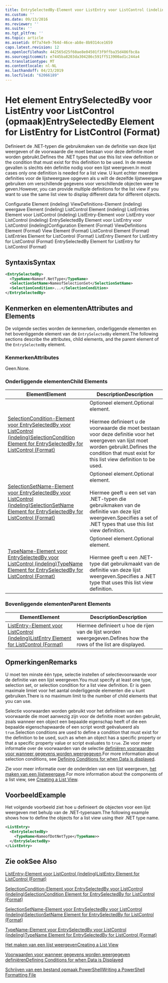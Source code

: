 ```yaml
---
title: EntrySelectedBy-Element voor ListEntry voor ListControl (indeling) | Microsoft Docs
ms.custom: ''
ms.date: 09/13/2016
ms.reviewer: ''
ms.suite: ''
ms.tgt_pltfrm: ''
ms.topic: article
ms.assetid: 0f7a74e9-764d-46ce-ab8e-8b9314ce1659
caps.latest.revision: 12
ms.openlocfilehash: 442565d25f60ae8e04501f3f9ffba35d486fbc8a
ms.sourcegitcommit: e7445ba8203da304286c591ff513900ad1c244a4
ms.translationtype: MT
ms.contentlocale: nl-NL
ms.lasthandoff: 04/23/2019
ms.locfileid: "62066189"
---
```

# <a name="entryselectedby-element-for-listentry-for-listcontrol-format"></a><span data-ttu-id="9b69b-102">Het element EntrySelectedBy voor ListEntry voor ListControl (opmaak)</span><span class="sxs-lookup"><span data-stu-id="9b69b-102">EntrySelectedBy Element for ListEntry for ListControl (Format)</span></span>

<span data-ttu-id="9b69b-103">Definieert de .NET-typen die gebruikmaken van de definitie van deze lijst weergeven of de voorwaarde die moet bestaan voor deze definitie moet worden gebruikt.</span><span class="sxs-lookup"><span data-stu-id="9b69b-103">Defines the .NET types that use this list view definition or the condition that must exist for this definition to be used.</span></span> <span data-ttu-id="9b69b-104">In de meeste gevallen is slechts één definitie nodig voor een lijst weergeven.</span><span class="sxs-lookup"><span data-stu-id="9b69b-104">In most cases only one definition is needed for a list view.</span></span> <span data-ttu-id="9b69b-105">U kunt echter meerdere definities voor de lijstweergave opgeven als u wilt de dezelfde lijstweergave gebruiken om verschillende gegevens voor verschillende objecten weer te geven.</span><span class="sxs-lookup"><span data-stu-id="9b69b-105">However, you can provide multiple definitions for the list view if you want to use the same list view to display different data for different objects.</span></span>

<span data-ttu-id="9b69b-106">Configuratie Element (indeling) ViewDefinitions-Element (indeling) weergave Element (indeling) ListControl Element (indeling) ListEntries Element voor ListControl (indeling) ListEntry-Element voor ListEntry voor ListControl (indeling) EntrySelectedBy Element voor ListEntry voor ListControl (indeling)</span><span class="sxs-lookup"><span data-stu-id="9b69b-106">Configuration Element (Format) ViewDefinitions Element (Format) View Element (Format) ListControl Element (Format) ListEntries Element for ListControl (Format) ListEntry Element for ListEntry for ListControl (Format) EntrySelectedBy Element for ListEntry for ListControl (Format)</span></span>

## <a name="syntax"></a><span data-ttu-id="9b69b-107">Syntaxis</span><span class="sxs-lookup"><span data-stu-id="9b69b-107">Syntax</span></span>

```xml
<EntrySelectedBy>
  <TypeName>Nameof.NetType</TypeName>
  <SelectionSetName>NameofSelectionSet</SelectionSetName>
  <SelectionCondition>...</SelectionCondition>
</EntrySelectedBy>
```

## <a name="attributes-and-elements"></a><span data-ttu-id="9b69b-108">Kenmerken en elementen</span><span class="sxs-lookup"><span data-stu-id="9b69b-108">Attributes and Elements</span></span>

<span data-ttu-id="9b69b-109">De volgende secties worden de kenmerken, onderliggende elementen en het bovenliggende element van de `EntrySelectedBy` element.</span><span class="sxs-lookup"><span data-stu-id="9b69b-109">The following sections describe the attributes, child elements, and the parent element of the `EntrySelectedBy` element.</span></span>

### <a name="attributes"></a><span data-ttu-id="9b69b-110">Kenmerken</span><span class="sxs-lookup"><span data-stu-id="9b69b-110">Attributes</span></span>

<span data-ttu-id="9b69b-111">Geen.</span><span class="sxs-lookup"><span data-stu-id="9b69b-111">None.</span></span>

### <a name="child-elements"></a><span data-ttu-id="9b69b-112">Onderliggende elementen</span><span class="sxs-lookup"><span data-stu-id="9b69b-112">Child Elements</span></span>

|<span data-ttu-id="9b69b-113">Element</span><span class="sxs-lookup"><span data-stu-id="9b69b-113">Element</span></span>|<span data-ttu-id="9b69b-114">Description</span><span class="sxs-lookup"><span data-stu-id="9b69b-114">Description</span></span>|
|-------------|-----------------|
|[<span data-ttu-id="9b69b-115">SelectionCondition-Element voor EntrySelectedBy voor ListControl (indeling)</span><span class="sxs-lookup"><span data-stu-id="9b69b-115">SelectionCondition Element for EntrySelectedBy for ListControl  (Format)</span></span>](./selectioncondition-element-for-entryselectedby-for-listcontrol-format.md)|<span data-ttu-id="9b69b-116">Optioneel element.</span><span class="sxs-lookup"><span data-stu-id="9b69b-116">Optional element.</span></span><br /><br /> <span data-ttu-id="9b69b-117">Hiermee definieert u de voorwaarde die moet bestaan voor deze definitie voor het weergeven van lijst moet worden gebruikt.</span><span class="sxs-lookup"><span data-stu-id="9b69b-117">Defines the condition that must exist for this list view definition to be used.</span></span>|
|[<span data-ttu-id="9b69b-118">SelectionSetName-Element voor EntrySelectedBy voor ListControl (indeling)</span><span class="sxs-lookup"><span data-stu-id="9b69b-118">SelectionSetName Element for EntrySelectedBy for ListControl (Format)</span></span>](./selectionsetname-element-for-entryselectedby-for-listcontrol-format.md)|<span data-ttu-id="9b69b-119">Optioneel element.</span><span class="sxs-lookup"><span data-stu-id="9b69b-119">Optional element.</span></span><br /><br /> <span data-ttu-id="9b69b-120">Hiermee geeft u een set van .NET-typen die gebruikmaken van de definitie van deze lijst weergeven.</span><span class="sxs-lookup"><span data-stu-id="9b69b-120">Specifies a set of .NET types that use this list view definition.</span></span>|
|[<span data-ttu-id="9b69b-121">TypeName-Element voor EntrySelectedBy voor ListControl (indeling)</span><span class="sxs-lookup"><span data-stu-id="9b69b-121">TypeName Element for EntrySelectedBy for ListControl (Format)</span></span>](./typename-element-for-entryselectedby-for-listcontrol-format.md)|<span data-ttu-id="9b69b-122">Optioneel element.</span><span class="sxs-lookup"><span data-stu-id="9b69b-122">Optional element.</span></span><br /><br /> <span data-ttu-id="9b69b-123">Hiermee geeft u een .NET-type dat gebruikmaakt van de definitie van deze lijst weergeven.</span><span class="sxs-lookup"><span data-stu-id="9b69b-123">Specifies a .NET type that uses this list view definition.</span></span>|

### <a name="parent-elements"></a><span data-ttu-id="9b69b-124">Bovenliggende elementen</span><span class="sxs-lookup"><span data-stu-id="9b69b-124">Parent Elements</span></span>

|<span data-ttu-id="9b69b-125">Element</span><span class="sxs-lookup"><span data-stu-id="9b69b-125">Element</span></span>|<span data-ttu-id="9b69b-126">Description</span><span class="sxs-lookup"><span data-stu-id="9b69b-126">Description</span></span>|
|-------------|-----------------|
|[<span data-ttu-id="9b69b-127">ListEntry-Element voor ListControl (indeling)</span><span class="sxs-lookup"><span data-stu-id="9b69b-127">ListEntry Element for ListControl (Format)</span></span>](./listentry-element-for-listcontrol-format.md)|<span data-ttu-id="9b69b-128">Hiermee definieert u hoe de rijen van de lijst worden weergegeven.</span><span class="sxs-lookup"><span data-stu-id="9b69b-128">Defines how the rows of the list are displayed.</span></span>|

## <a name="remarks"></a><span data-ttu-id="9b69b-129">Opmerkingen</span><span class="sxs-lookup"><span data-stu-id="9b69b-129">Remarks</span></span>

<span data-ttu-id="9b69b-130">U moet ten minste één type, selectie instellen of selectievoorwaarde voor de definitie van een lijst weergeven.</span><span class="sxs-lookup"><span data-stu-id="9b69b-130">You must specify at least one type, selection set, or selection condition for a list view definition.</span></span> <span data-ttu-id="9b69b-131">Er is geen maximale limiet voor het aantal onderliggende elementen die u kunt gebruiken.</span><span class="sxs-lookup"><span data-stu-id="9b69b-131">There is no maximum limit to the number of child elements that you can use.</span></span>

<span data-ttu-id="9b69b-132">Selectie voorwaarden worden gebruikt voor het definiëren van een voorwaarde die moet aanwezig zijn voor de definitie moet worden gebruikt, zoals wanneer een object een bepaalde eigenschap heeft of die een bepaalde eigenschapwaarde of een script wordt geëvalueerd als `true`.</span><span class="sxs-lookup"><span data-stu-id="9b69b-132">Selection conditions are used to define a condition that must exist for the definition to be used, such as when an object has a specific property or that a specific property value or script evaluates to `true`.</span></span> <span data-ttu-id="9b69b-133">Zie voor meer informatie over de voorwaarden van de selectie [definiëren voorwaarden voor wanneer gegevens worden weergegeven](./defining-conditions-for-displaying-data.md).</span><span class="sxs-lookup"><span data-stu-id="9b69b-133">For more information about selection conditions, see [Defining Conditions for when Data is displayed](./defining-conditions-for-displaying-data.md).</span></span>

<span data-ttu-id="9b69b-134">Zie voor meer informatie over de onderdelen van een lijst weergeven, [het maken van een lijstweergave](./creating-a-list-view.md).</span><span class="sxs-lookup"><span data-stu-id="9b69b-134">For more information about the components of a list view, see [Creating a List View](./creating-a-list-view.md).</span></span>

## <a name="example"></a><span data-ttu-id="9b69b-135">Voorbeeld</span><span class="sxs-lookup"><span data-stu-id="9b69b-135">Example</span></span>

<span data-ttu-id="9b69b-136">Het volgende voorbeeld ziet hoe u definieert de objecten voor een lijst weergeven met behulp van de .NET-typenaam.</span><span class="sxs-lookup"><span data-stu-id="9b69b-136">The following example shows how to define the objects for a list view using their .NET type name.</span></span>

```xml
<ListEntry>
  <EntrySelectedBy>
    <TypeName>NameofDotNetType</TypeName>>
  </EntrySelectedBy>
</ListEntry>
```

## <a name="see-also"></a><span data-ttu-id="9b69b-137">Zie ook</span><span class="sxs-lookup"><span data-stu-id="9b69b-137">See Also</span></span>

[<span data-ttu-id="9b69b-138">ListEntry-Element voor ListControl (indeling)</span><span class="sxs-lookup"><span data-stu-id="9b69b-138">ListEntry Element for ListControl (Format)</span></span>](./listentry-element-for-listcontrol-format.md)

[<span data-ttu-id="9b69b-139">SelectionCondition-Element voor EntrySelectedBy voor ListControl (indeling)</span><span class="sxs-lookup"><span data-stu-id="9b69b-139">SelectionCondition Element for EntrySelectedBy for ListControl (Format)</span></span>](./selectioncondition-element-for-entryselectedby-for-listcontrol-format.md)

[<span data-ttu-id="9b69b-140">SelectionSetName-Element voor EntrySelectedBy voor ListControl (indeling)</span><span class="sxs-lookup"><span data-stu-id="9b69b-140">SelectionSetName Element for EntrySelectedBy for ListControl (Format)</span></span>](./selectionsetname-element-for-entryselectedby-for-listcontrol-format.md)

[<span data-ttu-id="9b69b-141">TypeName-Element voor EntrySelectedBy voor ListControl (indeling)</span><span class="sxs-lookup"><span data-stu-id="9b69b-141">TypeName Element for EntrySelectedBy for ListControl (Format)</span></span>](./typename-element-for-entryselectedby-for-listcontrol-format.md)

[<span data-ttu-id="9b69b-142">Het maken van een lijst weergeven</span><span class="sxs-lookup"><span data-stu-id="9b69b-142">Creating a List View</span></span>](./creating-a-list-view.md)

[<span data-ttu-id="9b69b-143">Voorwaarden voor wanneer gegevens worden weergegeven definiëren</span><span class="sxs-lookup"><span data-stu-id="9b69b-143">Defining Conditions for when Data is Displayed</span></span>](./defining-conditions-for-displaying-data.md)

[<span data-ttu-id="9b69b-144">Schrijven van een bestand opmaak PowerShell</span><span class="sxs-lookup"><span data-stu-id="9b69b-144">Writing a PowerShell Formatting File</span></span>](./writing-a-powershell-formatting-file.md)
